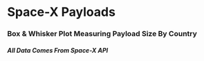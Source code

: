 # Space-X Payloads

### Box & Whisker Plot Measuring Payload Size By Country

##### All Data Comes From Space-X API
